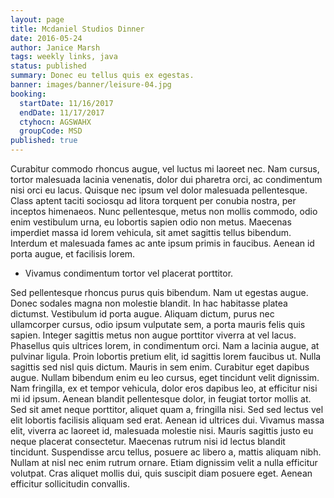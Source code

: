 ```yaml
---
layout: page
title: Mcdaniel Studios Dinner
date: 2016-05-24
author: Janice Marsh
tags: weekly links, java
status: published
summary: Donec eu tellus quis ex egestas.
banner: images/banner/leisure-04.jpg
booking:
  startDate: 11/16/2017
  endDate: 11/17/2017
  ctyhocn: AGSWAHX
  groupCode: MSD
published: true
---
```

Curabitur commodo rhoncus augue, vel luctus mi laoreet nec. Nam cursus, tortor malesuada lacinia venenatis, dolor dui pharetra orci, ac condimentum nisi orci eu lacus. Quisque nec ipsum vel dolor malesuada pellentesque. Class aptent taciti sociosqu ad litora torquent per conubia nostra, per inceptos himenaeos. Nunc pellentesque, metus non mollis commodo, odio enim vestibulum urna, eu lobortis sapien odio non metus. Maecenas imperdiet massa id lorem vehicula, sit amet sagittis tellus bibendum. Interdum et malesuada fames ac ante ipsum primis in faucibus. Aenean id porta augue, et facilisis lorem.

* Vivamus condimentum tortor vel placerat porttitor.

Sed pellentesque rhoncus purus quis bibendum. Nam ut egestas augue. Donec sodales magna non molestie blandit. In hac habitasse platea dictumst. Vestibulum id porta augue. Aliquam dictum, purus nec ullamcorper cursus, odio ipsum vulputate sem, a porta mauris felis quis sapien. Integer sagittis metus non augue porttitor viverra at vel lacus. Phasellus quis ultrices lorem, in condimentum orci. Nam a lacinia augue, at pulvinar ligula. Proin lobortis pretium elit, id sagittis lorem faucibus ut. Nulla sagittis sed nisl quis dictum. Mauris in sem enim. Curabitur eget dapibus augue.
Nullam bibendum enim eu leo cursus, eget tincidunt velit dignissim. Nam fringilla, ex et tempor vehicula, dolor eros dapibus leo, at efficitur nisi mi id ipsum. Aenean blandit pellentesque dolor, in feugiat tortor mollis at. Sed sit amet neque porttitor, aliquet quam a, fringilla nisi. Sed sed lectus vel elit lobortis facilisis aliquam sed erat. Aenean id ultrices dui. Vivamus massa elit, viverra ac laoreet id, malesuada molestie nisi. Mauris sagittis justo eu neque placerat consectetur. Maecenas rutrum nisi id lectus blandit tincidunt. Suspendisse arcu tellus, posuere ac libero a, mattis aliquam nibh. Nullam at nisl nec enim rutrum ornare. Etiam dignissim velit a nulla efficitur volutpat. Cras aliquet mollis dui, quis suscipit diam posuere eget. Aenean efficitur sollicitudin convallis.
